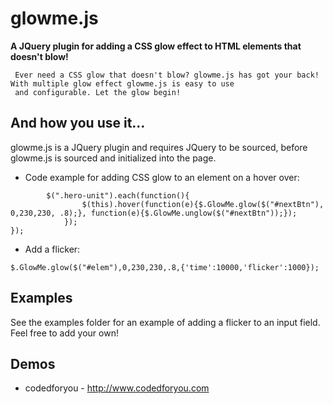 glowme.js
========

**A JQuery plugin for adding a CSS glow effect to HTML elements that doesn't blow!**

     Ever need a CSS glow that doesn't blow? glowme.js has got your back! With multiple glow effect glowme.js is easy to use
     and configurable. Let the glow begin!


## And how you use it...

glowme.js is a JQuery plugin and requires JQuery to be sourced, before glowme.js is sourced and initialized into the page.

- Code example for adding CSS glow to an element on a hover over:

``` $(document).ready(function(){
		$(".hero-unit").each(function(){
				$(this).hover(function(e){$.GlowMe.glow($("#nextBtn"), 0,230,230, .8);}, function(e){$.GlowMe.unglow($("#nextBtn"));});
			});
});
```


- Add a flicker:

```
$.GlowMe.glow($("#elem"),0,230,230,.8,{'time':10000,'flicker':1000});
```

## Examples

See the examples folder for an example of adding a flicker to an input field. Feel free to add your own!

## Demos

- codedforyou - http://www.codedforyou.com


